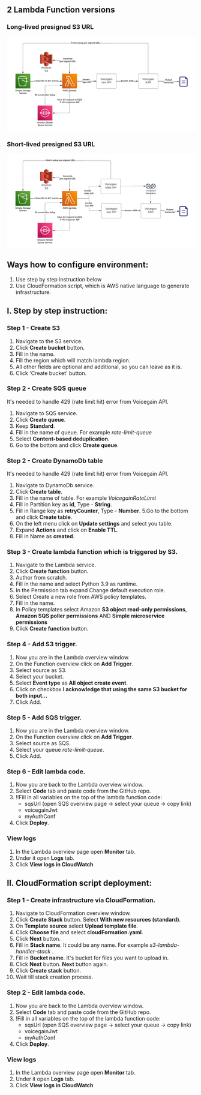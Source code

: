 ## 2 Lambda Function versions

### Long-lived presigned S3 URL

![Long-lived presigned S3 URL](./S3_Lambda_handler_no_data_api.png)

### Short-lived presigned S3 URL

![Short-lived presigned S3 URL](./S3_Lambda_handler_with_data_api.png)


## Ways how to configure environment:
1. Use step by step instruction below
2. Use CloudFormation script, which is AWS native language to generate infrastructure.

## I. Step by step instruction:
### Step 1 - Create S3
1. Navigate to the S3 service.
2. Click **Create bucket** button.
3. Fill in the name.
4. Fill the region which will match lambda region.
5. All other fields are optional and additional, so you can leave as it is.
6. Click 'Create bucket' button.

### Step 2 - Create SQS queue
It's needed to handle 429 (rate limit hit) error from Voicegain API.
1. Navigate to SQS service.
2. Click **Create queue**.
3. Keep **Standard**.
4. Fill in the name of queue. For example _rate-limit-queue_
5. Select **Content-based deduplication**.
6. Go to the bottom and click **Create queue**.

### Step 2 - Create DynamoDb table
It's needed to handle 429 (rate limit hit) error from Voicegain API.
1. Navigate to DynamoDb service.
2. Click **Create table**.
3. Fill in the name of table. For example _VoicegainRateLimit_
4. Fill in Partition key as **id**, Type - **String**.
5. Fill in Range key as **retryCounter**, Type - **Number**.
5.Go to the bottom and click **Create table**.
6. On the left menu click on **Update settings** and select you table.
7. Expand **Actions** and click on **Enable TTL**.
8. Fill in Name as **created**.

### Step 3 - Create lambda function which is triggered by S3.
1. Navigate to the Lambda service.
2. Click **Create function** button.
3. Author from scratch.
4. Fill in the name and select Python 3.9 as runtime.
5. In the Permission tab expand Change default execution role.
6. Select Create a new role from AWS policy templates.
7. Fill in the name.
8. In Policy templates select Amazon **S3 object read-only permissions**, **Amazon SQS poller permissions** AND **Simple microservice permissions**
9. Click **Create function** button.

### Step 4 - Add S3 trigger.
1. Now you are in the Lambda overview window.
2. On the Function overview click on **Add Trigger**.
3. Select source as S3.
4. Select your bucket.
5. Select **Event type** as **All object create event**.
6. Click on checkbox **I acknowledge that using the same S3 bucket for both input…**
7. Click Add.

### Step 5 - Add SQS trigger.
1. Now you are in the Lambda overview window.
2. On the Function overview click on **Add Trigger**.
3. Select source as SQS.
4. Select your queue _rate-limit-queue_.
5. Click Add.

### Step 6 - Edit lambda code.
1. Now you are back to the Lambda overview window.
2. Select **Code** tab and paste code from the GitHub repo.
3. !!Fill in all variables on the top of the lambda function code:
    - sqsUrl (open SQS overview page -> select your queue -> copy link)
    - voicegainJwt
    - myAuthConf
4. Click **Deploy**.

### View logs
1. In the Lambda overview page open **Monitor** tab.
2. Under it open **Logs** tab.
3. Click **View logs in CloudWatch**

## II. CloudFormation script deployment:

### Step 1 - Create infrastructure via CloudFormation.
1. Navigate to CloudFormation overview window.
2. Click **Create Stack** button. Select **With new resources (standard)**.
3. On **Template source** select **Upload template file**.
4. Click **Choose file** and select **cloudFormation.yaml**.
5. Click **Next** button.
6. Fill in **Stack name**. It could be any name. For example _s3-lambda-handler-stack_ .
7. Fill in **Bucket name**. It's bucket for files you want to upload in.
8. Click **Next** button. **Next** button again.
9. Click **Create stack** button.
10. Wait till stack creation process.

### Step 2 - Edit lambda code.
1. Now you are back to the Lambda overview window.
2. Select **Code** tab and paste code from the GitHub repo.
3. !Fill in all variables on the top of the lambda function code:
    - sqsUrl (open SQS overview page -> select your queue -> copy link)
    - voicegainJwt
    - myAuthConf
4. Click **Deploy**.

### View logs
1. In the Lambda overview page open **Monitor** tab.
2. Under it open **Logs** tab.
3. Click **View logs in CloudWatch**
